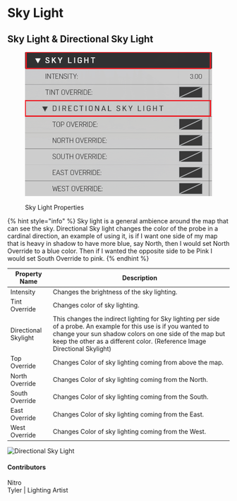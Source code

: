 # Sky Light

## Sky Light & Directional Sky Light

<figure><img src="../../../.gitbook/assets/image (3).png" alt=""><figcaption><p>Sky Light Properties</p></figcaption></figure>

{% hint style="info" %}
Sky light is a general ambience around the map that can see the sky. Directional Sky light changes the color of the probe in a cardinal direction, an example of using it, is if I want one side of my map that is heavy in shadow to have more blue, say North, then I would set North Override to a blue color. Then if I wanted the opposite side to be Pink I would set South Override to pink.
{% endhint %}

| Property Name        | Description                                                                                                                                                                                                                                               |
| -------------------- | --------------------------------------------------------------------------------------------------------------------------------------------------------------------------------------------------------------------------------------------------------- |
| Intensity            | Changes the brightness of the sky lighting.                                                                                                                                                                                                               |
| Tint Override        | Changes color of sky lighting.                                                                                                                                                                                                                            |
| Directional Skylight | This changes the indirect lighting for Sky lighting per side of a probe. An example for this use is if you wanted to change your sun shadow colors on one side of the map but keep the other as a different color. (Reference Image Directional Skylight) |
| Top Override         | Changes Color of sky lighting coming from above the map.                                                                                                                                                                                                  |
| North Override       | Changes Color of sky lighting coming from the North.                                                                                                                                                                                                      |
| South Override       | Changes Color of sky lighting coming from the South.                                                                                                                                                                                                      |
| East Override        | Changes Color of sky lighting coming from the East.                                                                                                                                                                                                       |
| West Override        | Changes Color of sky lighting coming from the West.                                                                                                                                                                                                       |

![Directional Sky Light](https://imgur.com/pO7U7Zj.gif)

#### Contributors

Nitro\
Tyler | Lighting Artist
